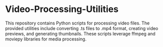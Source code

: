 # Video-Processing-Utilities
This repository contains Python scripts for processing video files. The provided utilities include converting .ts files to .mp4 format, creating video previews, and generating thumbnails. These scripts leverage ffmpeg and moviepy libraries for media processing.
